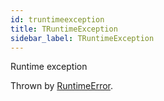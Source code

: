 ```yaml
---
id: truntimeexception
title: TRuntimeException
sidebar_label: TRuntimeException
---
```


Runtime exception


Thrown by [RuntimeError](../../../brl/brl.blitz/#function-runtimeerror-message-).


